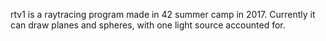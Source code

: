 rtv1 is a raytracing program made in 42 summer camp in 2017.
Currently it can draw planes and spheres, with one light source accounted for.
